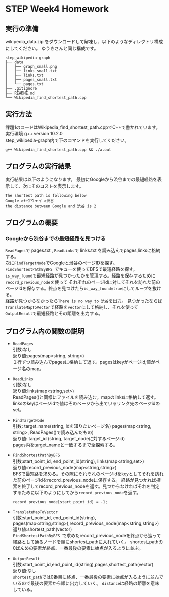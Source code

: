 # STEP&nbsp;Week4&nbsp;Homework
## 実行の準備
wikipedia_data.zip をダウンロードして解凍し、以下のようなディレクトリ構成にしてください。
ゆうきさんと同じ構成です。
<br>

```
step_wikipedia-graph
├── data
│   ├── graph_small.png
│   ├── links_small.txt
│   ├── links.txt
│   ├── pages_small.txt
│   └── pages.txt
├── .gitignore
├── README.md
└── Wikipedia_find_shortest_path.cpp
```

## 実行方法
課題1のコードはWikipedia_find_shortest_path.cppでC++で書かれています。<br>
実行環境 g++ version 10.2.0<br>
step_wikipedia-graph内で下のコマンドを実行してください。
```
g++ Wikipedia_find_shortest_path.cpp && ./a.out
```

## プログラムの実行結果
実行結果は以下のようになります。
最初にGoogleから渋谷までの最短経路を表示して、次にそのコストを表示します。

```
The shortest path is following below
Google->セグウェイ->渋谷
the distance between Google and 渋谷 is 2
```

## プログラムの概要
### Googleから渋谷までの最短経路を見つける
`ReadPages`で pages.txt , `ReadLinks`で links.txt を読み込んでpages,linksに格納する。<br>
次に`FindTargetNode`でGoogleと渋谷のページIDを探す。<br>
`FindShortestPathByBFS `でキューを使ってBFSで最短経路を探す。`is_way_found`で最短経路が見つかったかを管理する。経路を保存するために`record_previous_node`を使って
それぞれのページidに対してそれを訪れた前のページidを保存する。終点を見つけたら`is_way_found=true`にしてループを抜ける。<br>
経路が見つからなかったら`There is no way to 渋谷`を出力。
見つかったならば`TranslateMapToVector`で経路を`vector`にして格納し、それを使って`OutputResult`で最短経路とその距離を出力する。

## プログラム内の関数の説明
- `ReadPages`<br>
    引数:なし<br>
    返り値:pages(map<string, string>)<br>
    １行ずつ読み込んでpagesに格納して返す。pagesはkeyがページid,値がページ名のmap。<br>
- `ReadLinks`<br>
    引数:なし<br>
    返り値:links(map<string,set<string>>)<br>
    ReadPages()と同様にファイルを読み込む。mapのlinksに格納して返す。linksのkeyはページidで値はそのページから出ているリンク先のページidのset。<br>
- `FindTargetNode`<br>
    引数: target_name(string, idを知りたいページ名) pages(map<string, string>, ReadPages()で読み込んだもの)<br>
    返り値: target_id (string, target_nodeに対するページid)<br>
    pages内をtarget_nameと一致するまで全探索する。
- `FindShortestPathByBFS `<br>
    引数:start_point_id, end_point_id(string), links(map<string,set<string>>)<br>
    返り値:record_previous_node(map<string,string>)<br>
    BFSで最短路を求める。その際にそれぞれのページidをkeyとしてそれを訪れた前のページidをrecord_previous_nodeに保存する。
    経路が見つかれば探索を終了してrecord_previous_nodeを返す。見つからなければそれを判定するために以下のようにしてから`record_previous_node`を返す。
    ```
    record_previous_node[start_point_id] = -1;
    ```
    
- `TranslateMapToVector`<br>
    引数:start_point_id, end_point_id(string), pages(map<string,string>),record_previous_node(map<string,string>)<br>
    返り値:shortest_path(vector<string>)<br>
    `FindShortestPathByBFS `で求めたrecord_previous_nodeを終点から辿って経路として通るノードを順にshortest_pathに入れていく。
    shortest_pathの0ばんめの要素が終点、一番最後の要素に始点が入るように並ぶ。
- `OutputResult`<br>
    引数:start_point_id,end_point_id(string),pages,shortest_path(vector<string>)<br>
    返り値:なし<br>
    `shortest_path`では0番目に終点、一番最後の要素に始点が入るように並んでいるので最後の要素から順に出力していく。
    `distance`は経路の距離を意味している。